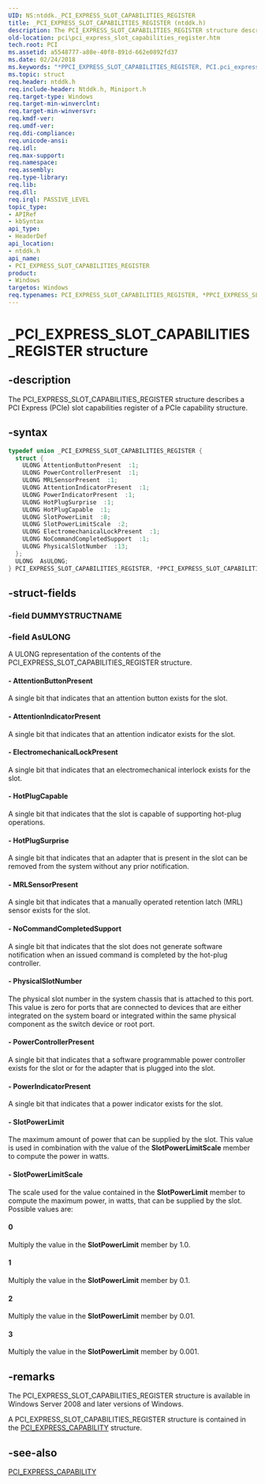 ```yaml
---
UID: NS:ntddk._PCI_EXPRESS_SLOT_CAPABILITIES_REGISTER
title: _PCI_EXPRESS_SLOT_CAPABILITIES_REGISTER (ntddk.h)
description: The PCI_EXPRESS_SLOT_CAPABILITIES_REGISTER structure describes a PCI Express (PCIe) slot capabilities register of a PCIe capability structure.
old-location: pci\pci_express_slot_capabilities_register.htm
tech.root: PCI
ms.assetid: a5548777-a88e-40f8-891d-662e0892fd37
ms.date: 02/24/2018
ms.keywords: "*PPCI_EXPRESS_SLOT_CAPABILITIES_REGISTER, PCI.pci_express_slot_capabilities_register, PCI_EXPRESS_SLOT_CAPABILITIES_REGISTER, PCI_EXPRESS_SLOT_CAPABILITIES_REGISTER union [Buses], PPCI_EXPRESS_SLOT_CAPABILITIES_REGISTER, PPCI_EXPRESS_SLOT_CAPABILITIES_REGISTER union pointer [Buses], _PCI_EXPRESS_SLOT_CAPABILITIES_REGISTER, ntddk/PCI_EXPRESS_SLOT_CAPABILITIES_REGISTER, ntddk/PPCI_EXPRESS_SLOT_CAPABILITIES_REGISTER, pci_struct_095f0907-dfff-491b-8734-28b42794c46b.xml"
ms.topic: struct
req.header: ntddk.h
req.include-header: Ntddk.h, Miniport.h
req.target-type: Windows
req.target-min-winverclnt:
req.target-min-winversvr:
req.kmdf-ver:
req.umdf-ver:
req.ddi-compliance:
req.unicode-ansi:
req.idl:
req.max-support:
req.namespace:
req.assembly:
req.type-library:
req.lib:
req.dll:
req.irql: PASSIVE_LEVEL
topic_type:
- APIRef
- kbSyntax
api_type:
- HeaderDef
api_location:
- ntddk.h
api_name:
- PCI_EXPRESS_SLOT_CAPABILITIES_REGISTER
product:
- Windows
targetos: Windows
req.typenames: PCI_EXPRESS_SLOT_CAPABILITIES_REGISTER, *PPCI_EXPRESS_SLOT_CAPABILITIES_REGISTER
---
```


# _PCI_EXPRESS_SLOT_CAPABILITIES_REGISTER structure


## -description


The PCI_EXPRESS_SLOT_CAPABILITIES_REGISTER structure describes a PCI Express (PCIe) slot capabilities register of a PCIe capability structure.


## -syntax


```cpp
typedef union _PCI_EXPRESS_SLOT_CAPABILITIES_REGISTER {
  struct {
    ULONG AttentionButtonPresent  :1;
    ULONG PowerControllerPresent  :1;
    ULONG MRLSensorPresent  :1;
    ULONG AttentionIndicatorPresent  :1;
    ULONG PowerIndicatorPresent  :1;
    ULONG HotPlugSurprise  :1;
    ULONG HotPlugCapable  :1;
    ULONG SlotPowerLimit  :8;
    ULONG SlotPowerLimitScale  :2;
    ULONG ElectromechanicalLockPresent  :1;
    ULONG NoCommandCompletedSupport  :1;
    ULONG PhysicalSlotNumber  :13;
  };
  ULONG  AsULONG;
} PCI_EXPRESS_SLOT_CAPABILITIES_REGISTER, *PPCI_EXPRESS_SLOT_CAPABILITIES_REGISTER;
```


## -struct-fields




### -field DUMMYSTRUCTNAME




### -field AsULONG

A ULONG representation of the contents of the PCI_EXPRESS_SLOT_CAPABILITIES_REGISTER structure.


#### - AttentionButtonPresent

A single bit that indicates that an attention button exists for the slot.


#### - AttentionIndicatorPresent

A single bit that indicates that an attention indicator exists for the slot.


#### - ElectromechanicalLockPresent

A single bit that indicates that an electromechanical interlock exists for the slot.


#### - HotPlugCapable

A single bit that indicates that the slot is capable of supporting hot-plug operations.


#### - HotPlugSurprise

A single bit that indicates that an adapter that is present in the slot can be removed from the system without any prior notification.


#### - MRLSensorPresent

A single bit that indicates that a manually operated retention latch (MRL) sensor exists for the slot.


#### - NoCommandCompletedSupport

A single bit that indicates that the slot does not generate software notification when an issued command is completed by the hot-plug controller.


#### - PhysicalSlotNumber

The physical slot number in the system chassis that is attached to this port. This value is zero for ports that are connected to devices that are either integrated on the system board or integrated within the same physical component as the switch device or root port.


#### - PowerControllerPresent

A single bit that indicates that a software programmable power controller exists for the slot or for the adapter that is plugged into the slot.


#### - PowerIndicatorPresent

A single bit that indicates that a power indicator exists for the slot.


#### - SlotPowerLimit

The maximum amount of power that can be supplied by the slot. This value is used in combination with the value of the <b>SlotPowerLimitScale</b> member to compute the power in watts.


#### - SlotPowerLimitScale

The scale used for the value contained in the <b>SlotPowerLimit</b> member to compute the maximum power, in watts, that can be supplied by the slot. Possible values are:





#### 0

Multiply the value in the <b>SlotPowerLimit</b> member by 1.0.



#### 1

Multiply the value in the <b>SlotPowerLimit</b> member by 0.1.



#### 2

Multiply the value in the <b>SlotPowerLimit</b> member by 0.01.



#### 3

Multiply the value in the <b>SlotPowerLimit</b> member by 0.001.


## -remarks



The PCI_EXPRESS_SLOT_CAPABILITIES_REGISTER structure is available in Windows Server 2008 and later versions of Windows.

A PCI_EXPRESS_SLOT_CAPABILITIES_REGISTER structure is contained in the <a href="https://msdn.microsoft.com/library/windows/hardware/ff537460">PCI_EXPRESS_CAPABILITY</a> structure.




## -see-also

<a href="https://msdn.microsoft.com/library/windows/hardware/ff537460">PCI_EXPRESS_CAPABILITY</a>



 

 


